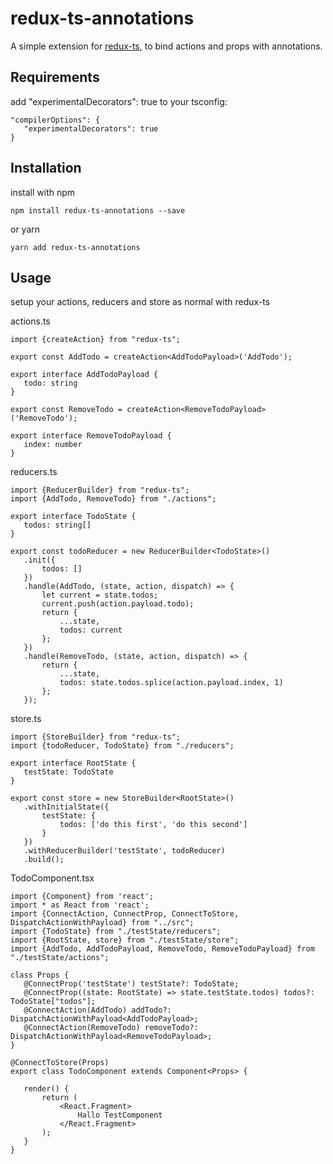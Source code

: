 # redux-ts-annotations

A simple extension for [redux-ts](https://github.com/cimdalli/redux-ts), to bind actions and props with annotations.

## Requirements

add "experimentalDecorators": true to your tsconfig:
 ```
 "compilerOptions": {
    "experimentalDecorators": true
 }
```

## Installation

install with npm 

 ```
 npm install redux-ts-annotations --save
```

or yarn 

 ```
 yarn add redux-ts-annotations
```

## Usage

setup your actions, reducers and store as normal with redux-ts

actions.ts
 ```
import {createAction} from "redux-ts";

export const AddTodo = createAction<AddTodoPayload>('AddTodo');

export interface AddTodoPayload {
    todo: string
}

export const RemoveTodo = createAction<RemoveTodoPayload>('RemoveTodo');

export interface RemoveTodoPayload {
    index: number
}
```

reducers.ts
 ```
import {ReducerBuilder} from "redux-ts";
import {AddTodo, RemoveTodo} from "./actions";

export interface TodoState {
    todos: string[]
}

export const todoReducer = new ReducerBuilder<TodoState>()
    .init({
        todos: []
    })
    .handle(AddTodo, (state, action, dispatch) => {
        let current = state.todos;
        current.push(action.payload.todo);
        return {
            ...state,
            todos: current
        };
    })
    .handle(RemoveTodo, (state, action, dispatch) => {
        return {
            ...state,
            todos: state.todos.splice(action.payload.index, 1)
        };
    });
```

store.ts
 ```
import {StoreBuilder} from "redux-ts";
import {todoReducer, TodoState} from "./reducers";

export interface RootState {
    testState: TodoState
}

export const store = new StoreBuilder<RootState>()
    .withInitialState({
        testState: {
            todos: ['do this first', 'do this second']
        }
    })
    .withReducerBuilder('testState', todoReducer)
    .build();
```

TodoComponent.tsx

 ```
import {Component} from 'react';
import * as React from 'react';
import {ConnectAction, ConnectProp, ConnectToStore, DispatchActionWithPayload} from "../src";
import {TodoState} from "./testState/reducers";
import {RootState, store} from "./testState/store";
import {AddTodo, AddTodoPayload, RemoveTodo, RemoveTodoPayload} from "./testState/actions";

class Props {
    @ConnectProp('testState') testState?: TodoState;
    @ConnectProp((state: RootState) => state.testState.todos) todos?: TodoState["todos"];
    @ConnectAction(AddTodo) addTodo?: DispatchActionWithPayload<AddTodoPayload>;
    @ConnectAction(RemoveTodo) removeTodo?: DispatchActionWithPayload<RemoveTodoPayload>;
}

@ConnectToStore(Props)
export class TodoComponent extends Component<Props> {

    render() {
        return (
            <React.Fragment>
                Hallo TestComponent
            </React.Fragment>
        );
    }
}
```